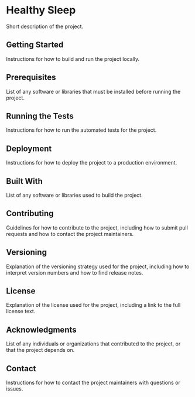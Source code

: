 # Healthy Sleep

Short description of the project.

## Getting Started

Instructions for how to build and run the project locally.

## Prerequisites

List of any software or libraries that must be installed before running the project.

## Running the Tests

Instructions for how to run the automated tests for the project.

## Deployment

Instructions for how to deploy the project to a production environment.

## Built With

List of any software or libraries used to build the project.

## Contributing

Guidelines for how to contribute to the project, including how to submit pull requests and how to contact the project maintainers.

## Versioning

Explanation of the versioning strategy used for the project, including how to interpret version numbers and how to find release notes.

## License

Explanation of the license used for the project, including a link to the full license text.

## Acknowledgments

List of any individuals or organizations that contributed to the project, or that the project depends on.

## Contact

Instructions for how to contact the project maintainers with questions or issues.
